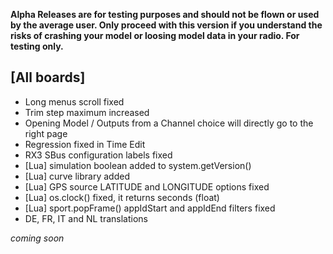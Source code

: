 __Alpha Releases are for testing purposes and should not be flown or used by the average user. Only proceed with this version if you understand the risks of crashing your model or loosing model data in your radio. For testing only.__

## [All boards]
- Long menus scroll fixed
- Trim step maximum increased
- Opening Model / Outputs from a Channel choice will directly go to the right page
- Regression fixed in Time Edit
- RX3 SBus configuration labels fixed
- [Lua] simulation boolean added to system.getVersion()
- [Lua] curve library added
- [Lua] GPS source LATITUDE and LONGITUDE options fixed
- [Lua] os.clock() fixed, it returns seconds (float)
- [Lua] sport.popFrame() appIdStart and appIdEnd filters fixed
- DE, FR, IT and NL translations

_coming soon_